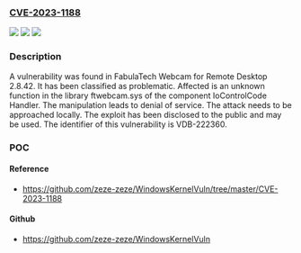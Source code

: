 ### [CVE-2023-1188](https://cve.mitre.org/cgi-bin/cvename.cgi?name=CVE-2023-1188)
![](https://img.shields.io/static/v1?label=Product&message=Webcam%20for%20Remote%20Desktop&color=blue)
![](https://img.shields.io/static/v1?label=Version&message=%3D%202.8.42%20&color=brighgreen)
![](https://img.shields.io/static/v1?label=Vulnerability&message=CWE-404%20Denial%20of%20Service&color=brighgreen)

### Description

A vulnerability was found in FabulaTech Webcam for Remote Desktop 2.8.42. It has been classified as problematic. Affected is an unknown function in the library ftwebcam.sys of the component IoControlCode Handler. The manipulation leads to denial of service. The attack needs to be approached locally. The exploit has been disclosed to the public and may be used. The identifier of this vulnerability is VDB-222360.

### POC

#### Reference
- https://github.com/zeze-zeze/WindowsKernelVuln/tree/master/CVE-2023-1188

#### Github
- https://github.com/zeze-zeze/WindowsKernelVuln


